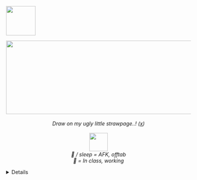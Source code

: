 <img width="80" src="https://web.archive.org/web/20091027060957/http://www.geocities.com/phnyxrayn/weedmexplore.gif">

<p align="center">
  <em>                          
  <img  width="600" height="200" src="https://web.archive.org/web/20090728115814/http://uk.geocities.com/therealchongybaby/spacebg.gif" /> <br> <br> 
  <em> Draw on my ugly little strawpage..! (<a href="https://1-900-490-freak.straw.page/">x</a>) <br> <br> 
  <img  width="50" src="https://web.archive.org/web/20090727160436/http://www.geocities.com/dr_tigger/smoking-skull.gif" /> <br>
  🌙 / sleep = AFK, offtab <br> 
  🚫 = In class, working
  </em>
    <details>
<b>Locations</b> spawn or docks   <br>
<b>Skins I have</b> Oneyplays, Smiling Friend, Dan VS, Rockafire Explosion, BR BA + BCS, Trailer Park Boys, Ren & Stimpy, Treasure Island (1988), Clone High, DHMIS, TF2, The Beatles, SOAD, Frank Zappa
    </details>
</p>


<!---
1-900-490-freak/1-900-490-freak is a ✨ special ✨ repository because its `README.md` (this file) appears on your GitHub profile.
You can click the Preview link to take a look at your changes.
--->
